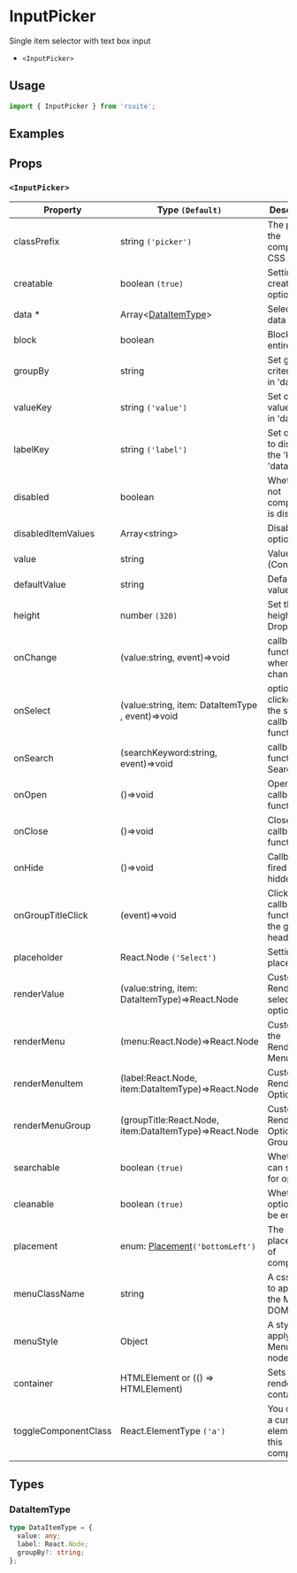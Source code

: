 # InputPicker

Single item selector with text box input

* `<InputPicker>`

## Usage

```js
import { InputPicker } from 'rsuite';
```

## Examples

<!--{demo}-->

## Props

### `<InputPicker>`


| Property             | Type `(Default)`                                       | Description                                            |
| -------------------- | ------------------------------------------------------ | ------------------------------------------------------ |
| classPrefix          | string `('picker')`                                    | The prefix of the component CSS class                  |
| creatable            | boolean `(true)`                                       | Settings can create new options                        |
| data \*              | Array&lt;[DataItemType](#DataItemType)&gt;             | Selectable data                                        |
| block                | boolean                                                | Blocking an entire row                                 |
| groupBy              | string                                                 | Set grouping criteria 'key' in 'data'                  |
| valueKey             | string `('value')`                                     | Set option value 'key' in 'data'                       |
| labelKey             | string `('label')`                                     | Set options to display the 'key' in 'data'             |
| disabled             | boolean                                                | Whether or not component is disabled                   |
| disabledItemValues   | Array&lt;string&gt;                                    | Disable optional                                       |
| value                | string                                                 | Value (Controlled)                                     |
| defaultValue         | string                                                 | Default value                                          |
| height               | number `(320)`                                         | Set the height of the Dropdown                         |
| onChange             | (value:string, event)=>void                            | callback function when value changes                   |
| onSelect             | (value:string, item: DataItemType , event)=>void       | option is clicked after the selected callback function |
| onSearch             | (searchKeyword:string, event)=>void                    | callback function for Search                           |
| onOpen               | ()=>void                                               | Open callback function                                 |
| onClose              | ()=>void                                               | Close callback functions                               |
| onHide               | ()=>void                                               | Callback fired when hidden                             |
| onGroupTitleClick    | (event)=>void                                          | Click the callback function for the group header       |
| placeholder          | React.Node `('Select')`                                | Setting placeholders                                   |
| renderValue          | (value:string, item: DataItemType)=>React.Node         | Custom Render selected options                         |
| renderMenu           | (menu:React.Node)=>React.Node                          | Customizing the Rendering Menu list                    |
| renderMenuItem       | (label:React.Node, item:DataItemType)=>React.Node      | Custom Render Options                                  |
| renderMenuGroup      | (groupTitle:React.Node, item:DataItemType)=>React.Node | Custom Render Options Group                            |
| searchable           | boolean `(true)`                                       | Whether you can search for options.                    |
| cleanable            | boolean `(true)`                                       | Whether the option can be emptied.                     |
| placement            | enum: [Placement](#Placement)`('bottomLeft')`          | The placement of component                             |
| menuClassName        | string                                                 | A css class to apply to the Menu DOM node.             |
| menuStyle            | Object                                                 | A style to apply to the Menu DOM node.                 |
| container            | HTMLElement or (() => HTMLElement)                     | Sets the rendering container                           |
| toggleComponentClass | React.ElementType `('a')`                              | You can use a custom element for this component        |

## Types


### DataItemType

```ts
type DataItemType = {
  value: any;
  label: React.Node;
  groupBy?: string;
};
```